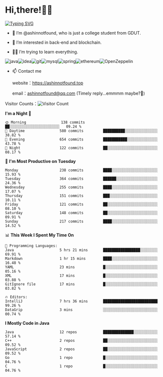 # Hi,there!👨‍🔧
[![Typing SVG](https://readme-typing-svg.herokuapp.com?font=Fira+Code&pause=1000&width=435&lines=Welcome%2C+this+is+ashinnotfound%F0%9F%98%81+)](https://git.io/typing-svg)

- 👋 I’m @ashinnotfound, who is just a college student from GDUT.

- 👀 I’m interested in back-end and blockchain.

- 👨‍🔧 I’m trying to learn everything.

![java](https://img.shields.io/badge/Java-ED8B00?style=for-the-badge&logo=openjdk&logoColor=white)![idea](https://img.shields.io/badge/IntelliJ_IDEA-000000.svg?style=for-the-badge&logo=intellij-idea&logoColor=white
)![git](https://img.shields.io/badge/GIT-E44C30?style=for-the-badge&logo=git&logoColor=white
)![mysql](https://img.shields.io/badge/MySQL-005C84?style=for-the-badge&logo=mysql&logoColor=white)![spring](https://img.shields.io/badge/Spring-6DB33F?style=for-the-badge&logo=spring&logoColor=white)![ethereum](https://img.shields.io/badge/Ethereum-3C3C3D?style=for-the-badge&logo=Ethereum&logoColor=white)![OpenZeppelin](https://img.shields.io/badge/OpenZeppelin-4E5EE4?logo=openzeppelin&logoColor=fff&style=for-the-badge)


- 📫 Contact me
    
    website：https://ashinnotfound.top
    
    email：ashinnotfound@qq.com (Timely reply...emmmm maybe?🤪)

​Visitor Counts：![Visitor Count](https://profile-counter.glitch.me/ashinnotfound/count.svg)

<!--START_SECTION:waka-->
**I'm a Night 🦉** 

```text
🌞 Morning                138 commits         ██░░░░░░░░░░░░░░░░░░░░░░░   09.24 % 
🌆 Daytime                580 commits         ██████████░░░░░░░░░░░░░░░   38.82 % 
🌃 Evening                654 commits         ███████████░░░░░░░░░░░░░░   43.78 % 
🌙 Night                  122 commits         ██░░░░░░░░░░░░░░░░░░░░░░░   08.17 % 
```
📅 **I'm Most Productive on Tuesday** 

```text
Monday                   238 commits         ████░░░░░░░░░░░░░░░░░░░░░   15.93 % 
Tuesday                  364 commits         ██████░░░░░░░░░░░░░░░░░░░   24.36 % 
Wednesday                255 commits         ████░░░░░░░░░░░░░░░░░░░░░   17.07 % 
Thursday                 151 commits         ███░░░░░░░░░░░░░░░░░░░░░░   10.11 % 
Friday                   121 commits         ██░░░░░░░░░░░░░░░░░░░░░░░   08.10 % 
Saturday                 148 commits         ██░░░░░░░░░░░░░░░░░░░░░░░   09.91 % 
Sunday                   217 commits         ████░░░░░░░░░░░░░░░░░░░░░   14.52 % 
```


📊 **This Week I Spent My Time On** 

```text
💬 Programming Languages: 
Java                     5 hrs 21 mins       █████████████████░░░░░░░░   69.91 % 
Markdown                 1 hr 15 mins        ████░░░░░░░░░░░░░░░░░░░░░   16.48 % 
YAML                     23 mins             █░░░░░░░░░░░░░░░░░░░░░░░░   05.16 % 
XML                      17 mins             █░░░░░░░░░░░░░░░░░░░░░░░░   03.88 % 
GitIgnore file           17 mins             █░░░░░░░░░░░░░░░░░░░░░░░░   03.82 % 

🔥 Editors: 
IntelliJ                 7 hrs 36 mins       █████████████████████████   99.26 % 
DataGrip                 3 mins              ░░░░░░░░░░░░░░░░░░░░░░░░░   00.74 % 
```

**I Mostly Code in Java** 

```text
Java                     12 repos            ██████████████░░░░░░░░░░░   57.14 % 
C++                      2 repos             ██░░░░░░░░░░░░░░░░░░░░░░░   09.52 % 
JavaScript               2 repos             ██░░░░░░░░░░░░░░░░░░░░░░░   09.52 % 
Go                       1 repo              █░░░░░░░░░░░░░░░░░░░░░░░░   04.76 % 
C                        1 repo              █░░░░░░░░░░░░░░░░░░░░░░░░   04.76 % 
```




<!--END_SECTION:waka-->
